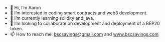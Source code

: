 - 👋 Hi, I’m Aaron
- 👀 I’m interested in coding smart contracts and web3 development.
- 🌱 I’m currently learning solidity and java.
- 💞️ I’m looking to collaborate on development and deployment of a BEP20 token.
- 📫 How to reach me: bscsavings@gmail.com and www.bscsavings.com

<!---
BCSSavings/BCSSavings is a ✨ special ✨ repository because its `README.md` (this file) appears on your GitHub profile.
You can click the Preview link to take a look at your changes.
--->
